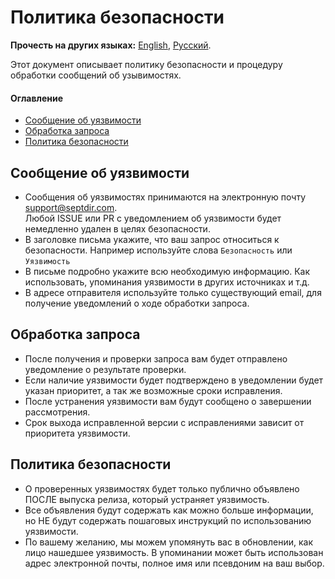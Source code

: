 # Политика безопасности

**Прочесть на других языках:**
[English](https://github.com/SeptdirWorkshop/.github/blob/master/SECURITY.md), 
[Русский](https://github.com/SeptdirWorkshop/.github/blob/master/SECURITY_RU.md).

Этот документ описывает политику безопасности и процедуру обработки сообщений об узывимостях.

#### Оглавление
* [Сообщение об уязвимости](#сообщение-об-уязвимости)
* [Обработка запроса](#обработка-запроса)
* [Политика безопасности](#политика-безопасности-1)

## Сообщение об уязвимости
* Сообщения об уязвимостях принимаются на электронную почту support@septdir.com.  
Любой ISSUE или PR с уведомлением об уязвимости будет немедленно удален в целях безопасности.
* В заголовке письма укажите, что ваш запрос относиться к безопасности. Например используйте слова `Безопасность` или `Уязвимость`
* В письме подробно укажите всю необходимую информацию. Как использовать, упоминания уязвимости в других источниках и т.д.
* В адресе отправителя используйте только существующий email, для получение уведомлений о ходе обработки запроса. 

## Обработка запроса
* После получения и проверки запроса вам будет отправлено уведомление о результате проверки.
* Если наличие уязвимости будет подтверждено в уведомлении будет указан приоритет, а так же возможные сроки исправления.
* После устранения уязвимости вам будут сообщено о завершении рассмотрения.
* Срок выхода исправленной версии с исправлениями зависит от приоритета уязвимости.

## Политика безопасности
* О проверенных уязвимостях будет только публично объявлено ПОСЛЕ выпуска релиза, который устраняет уязвимость.
* Все объявления будут содержать как можно больше информации, но НЕ будут содержать пошаговых инструкций по использованию уязвимости.
* По вашему желанию, мы можем упомянуть вас в обновлении, как лицо нашедшее уязвимость. В упоминании может быть использован адрес электронной почты, полное имя или псевдоним на ваш выбор.